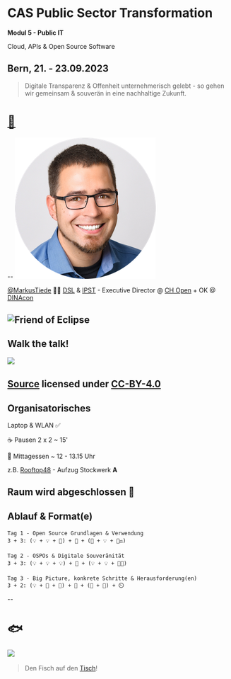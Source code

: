# CAS Public Sector Transformation

**Modul 5 - Public IT**

Cloud, APIs & Open Source Software

Bern, 21. - 23.09.2023
--
> Digitale Transparenz & Offenheit unternehmerisch gelebt - so gehen wir gemeinsam & souverän in eine nachhaltige Zukunft.

# [🌱](http://www.mtiede.de)
--
![me](https://github.com/MarkusTiede/about/raw/main/img/me-circle.png)

[@MarkusTiede](https://twitter.com/MarkusTiede) 👨‍🏫 [DSL](https://www.bfh.ch/de/forschung/forschungsbereiche/digital-sustainability-lab/) & [IPST](https://www.bfh.ch/de/forschung/forschungsbereiche/public-sector-transformation/) - Executive Director @ [CH Open](https://www.ch-open.ch) + OK @ [DINAcon](https://dinacon.ch)

![Friend of Eclipse](https://www.eclipse.org/community/newsletter/imagesmisc/frendsEclipse.png "Friend of Eclipse")
--
## Walk the talk!

![](http://api.qrserver.com/v1/create-qr-code/?color=000000&bgcolor=FFFFFF&data=https%3A%2F%2Fgithub.com%2Fdigital-sustainability%2Fcas-pst&qzone=0&margin=0&size=400x400&ecc=L)

[Source](https://github.com/digital-sustainability/cas-pst) licensed under [CC-BY-4.0](https://creativecommons.org/licenses/by/4.0/)
---
## Organisatorisches

Laptop & WLAN ✅

☕ Pausen 2 x 2 ~ 15' 

🥗 Mittagessen ~ 12 - 13.15 Uhr

z.B. [Rooftop48](https://www.bfh.ch/de/ueber-die-bfh/standorte-infrastruktur/restaurants/cafeteria-schwarztorstrasse/) - Aufzug Stockwerk **A**

Raum wird abgeschlossen 🔐
---
## Ablauf & Format(e)

```md [1,4,7|1-2|4-5|7-8|]
Tag 1 - Open Source Grundlagen & Verwendung
3 + 3: (💡 + 💡 + 💪) + 🥗 + (💪 + 💡 + 👨‍⚖️)

Tag 2 - OSPOs & Digitale Souveränität
3 + 3: (💡 + 💡 + 💡) + 🥗 + (💡 + 💡 + 👨‍💻)

Tag 3 - Big Picture, konkrete Schritte & Herausforderung(en)
3 + 2: (💡 + 💪 + 💪) + 🥗 + (💪 + 💪) + ⏲️
```
--
# 🐟

![](http://api.qrserver.com/v1/create-qr-code/?color=000000&amp;bgcolor=FFFFFF&amp;data=https%3A%2F%2Fetherpad.wikimedia.org%2Fp%2Fbfh-cas-pst-modul-5-fish&amp;qzone=1&amp;margin=0&amp;size=300x300&amp;ecc=L)

> Den Fisch auf den [Tisch](https://etherpad.wikimedia.org/p/bfh-cas-pst-modul-5-fish)!

